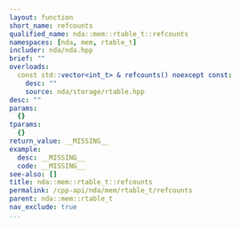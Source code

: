 ```yaml
---
layout: function
short_name: refcounts
qualified_name: nda::mem::rtable_t::refcounts
namespaces: [nda, mem, rtable_t]
includer: nda/nda.hpp
brief: ""
overloads:
  const std::vector<int_t> & refcounts() noexcept const:
    desc: ""
    source: nda/storage/rtable.hpp
desc: ""
params:
  {}
tparams:
  {}
return_value: __MISSING__
example:
  desc: __MISSING__
  code: __MISSING__
see-also: []
title: nda::mem::rtable_t::refcounts
permalink: /cpp-api/nda/mem/rtable_t/refcounts
parent: nda::mem::rtable_t
nav_exclude: true
...
```


